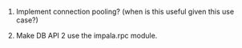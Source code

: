 1. Implement connection pooling? (when is this useful given this use case?)

2. Make DB API 2 use the impala.rpc module.
